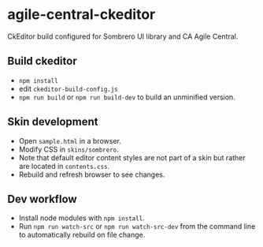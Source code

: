 # agile-central-ckeditor

CkEditor build configured for Sombrero UI library and CA Agile Central.

## Build ckeditor

* `npm install`
* edit `ckeditor-build-config.js`
* `npm run build` or `npm run build-dev` to build an unminified version.

## Skin development

* Open `sample.html` in a browser.
* Modify CSS in `skins/sombrero`.
* Note that default editor content styles are not part of a skin but rather are located in `contents.css`.
* Rebuild and refresh browser to see changes.

## Dev workflow

* Install node modules with `npm install`.
* Run `npm run watch-src` or `npm run watch-src-dev` from the command line to automatically rebuild on file change.
